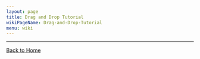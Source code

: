 ```yaml
---
layout: page
title: Drag and Drop Tutorial
wikiPageName: Drag-and-Drop-Tutorial
menu: wiki
---
```



***
[Back to Home]({{site.baseurl}}/eclipse.tutorial/wiki/)
